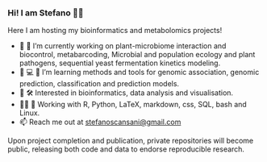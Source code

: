 ### Hi! I am Stefano 👨‍🔬

Here I am hosting my bioinformatics and metabolomics projects!

- 🦠 🍇 I’m currently working on plant-microbiome interaction and biocontrol, metabarcoding, Microbial and population ecology and plant pathogens, sequential yeast fermentation kinetics modeling.
- 🌱 💻 🧬 I’m learning methods and tools for genomic association, genomic prediction, classification and prediction models.
- 🌌 🛠️ Interested in bioinformatics, data analysis and visualisation.
- 👨‍💻 🐧 Working with R, Python, LaTeX, markdown, css, SQL, bash and Linux.
- 📫 Reach me out at stefanoscansani@gmail.com

Upon project completion and publication, private repositories will become public, releasing both code and data to endorse reproducible research.
